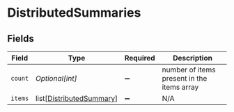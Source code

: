 # DistributedSummaries


## Fields

| Field                                                                 | Type                                                                  | Required                                                              | Description                                                           |
| --------------------------------------------------------------------- | --------------------------------------------------------------------- | --------------------------------------------------------------------- | --------------------------------------------------------------------- |
| `count`                                                               | *Optional[int]*                                                       | :heavy_minus_sign:                                                    | number of items present in the items array                            |
| `items`                                                               | list[[DistributedSummary](../../models/shared/distributedsummary.md)] | :heavy_minus_sign:                                                    | N/A                                                                   |